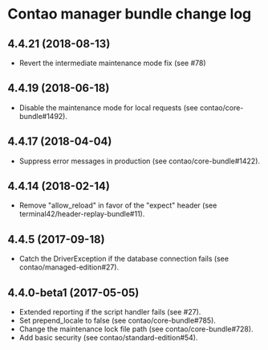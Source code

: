 # Contao manager bundle change log

## 4.4.21 (2018-08-13)

 * Revert the intermediate maintenance mode fix (see #78)

## 4.4.19 (2018-06-18)

 * Disable the maintenance mode for local requests (see contao/core-bundle#1492).

## 4.4.17 (2018-04-04)

 * Suppress error messages in production (see contao/core-bundle#1422).

## 4.4.14 (2018-02-14)

 * Remove "allow_reload" in favor of the "expect" header (see terminal42/header-replay-bundle#11).

## 4.4.5 (2017-09-18)

 * Catch the DriverException if the database connection fails (see contao/managed-edition#27).

## 4.4.0-beta1 (2017-05-05)

 * Extended reporting if the script handler fails (see #27).
 * Set prepend_locale to false (see contao/core-bundle#785).
 * Change the maintenance lock file path (see contao/core-bundle#728).
 * Add basic security (see contao/standard-edition#54).
